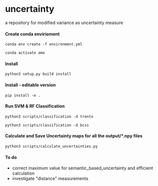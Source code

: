 # uncertainty
a repository for modified variance as uncertainty measure

#### Create conda envirioment
`conda env create -f environment.yml` 

`conda activate ame`

#### Install
`python3 setup.py build install`
#### Install - editable version
`pip install -e .`


#### Run SVM & RF Classification
`python3 scripts/classification -d trento`

`python3 scripts/classification -d bcss`



#### Calculate and Save Uncertainty maps for all the output/*.npy files
`python3 scripts/calculate_uncertainties.py`


#### To do
 - correct maximum value for semantic_based_uncertainty and efficient calculation
 - investigate "distance" measurements 